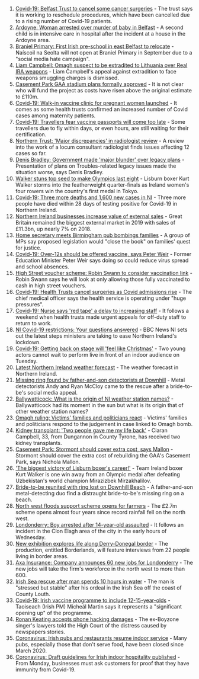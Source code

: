 1. [Covid-19: Belfast Trust to cancel some cancer surgeries](https://www.bbc.co.uk/news/uk-northern-ireland-58004195) - The trust says it is working to reschedule procedures, which have been cancelled due to a rising number of Covid-19 patients.
2. [Ardoyne: Woman arrested over murder of baby in Belfast](https://www.bbc.co.uk/news/uk-northern-ireland-57992425) - A second child is in intensive care in hospital after the incident at a house in the Ardoyne area.
3. [Braniel Primary: First Irish pre-school in east Belfast to relocate](https://www.bbc.co.uk/news/uk-northern-ireland-foyle-west-58003239) - Naíscoil na Seolta will not open at Braniel Primary in September due to a "social media hate campaign".
4. [Liam Campbell: Omagh suspect to be extradited to Lithuania over Real IRA weapons](https://www.bbc.co.uk/news/world-europe-58000853) - Liam Campbell's appeal against extradition to face weapons smuggling charges is dismissed.
5. [Casement Park GAA stadium plans formally approved](https://www.bbc.co.uk/news/uk-northern-ireland-57995132) - It is not clear who will fund the project as costs have risen above the original estimate to £110m.
6. [Covid-19: Walk-in vaccine clinic for pregnant women launched](https://www.bbc.co.uk/news/uk-northern-ireland-58004193) - It comes as some health trusts confirmed an increased number of Covid cases among maternity patients.
7. [Covid-19: Travellers fear vaccine passports will come too late](https://www.bbc.co.uk/news/uk-northern-ireland-57998569) - Some travellers due to fly within days, or even hours, are still waiting for their certification.
8. [Northern Trust: 'Major discrepancies' in radiologist review](https://www.bbc.co.uk/news/uk-northern-ireland-57991397) - A review into the work of a locum consultant radiologist finds issues affecting 12 cases so far.
9. [Denis Bradley: Government made 'major blunder' over legacy plans](https://www.bbc.co.uk/news/uk-northern-ireland-57995123) - Presentation of plans on Troubles-related legacy issues made the situation worse, says Denis Bradley.
10. [Walker stuns top seed to make Olympics last eight](https://www.bbc.co.uk/sport/olympics/57994312) - Lisburn boxer Kurt Walker storms into the featherweight quarter-finals as Ireland women's four rowers win the country's first medal in Tokyo.
11. [Covid-19: Three more deaths and 1,600 new cases in NI](https://www.bbc.co.uk/news/uk-northern-ireland-58001613) - Three more people have died within 28 days of testing positive for Covid-19 in Northern Ireland.
12. [Northern Ireland businesses increase value of external sales](https://www.bbc.co.uk/news/uk-northern-ireland-57999870) - Great Britain remained the biggest external market in 2019 with sales of £11.3bn, up nearly 7% on 2018.
13. [Home secretary meets Birmingham pub bombings families](https://www.bbc.co.uk/news/uk-england-birmingham-57985651) - A group of MPs say proposed legislation would "close the book" on families' quest for justice.
14. [Covid-19: Over-12s should be offered vaccine, says Peter Weir](https://www.bbc.co.uk/news/uk-northern-ireland-57992080) - Former Education Minister Peter Weir says doing so could reduce virus spread and school absences.
15. [High Street voucher scheme: Robin Swann to consider vaccination link](https://www.bbc.co.uk/news/uk-northern-ireland-57981148) - Robin Swann says he will look at only allowing those fully vaccinated to cash in high street vouchers.
16. [Covid-19: Health Trusts cancel surgeries as Covid admissions rise](https://www.bbc.co.uk/news/uk-northern-ireland-57991391) - The chief medical officer says the health service is operating under "huge pressures".
17. [Covid-19: Nurse says 'red tape' a delay to increasing staff](https://www.bbc.co.uk/news/uk-northern-ireland-57972101) - It follows a weekend when health trusts made urgent appeals for off-duty staff to return to work.
18. [NI Covid-19 restrictions: Your questions answered](https://www.bbc.co.uk/news/uk-northern-ireland-54117810) - BBC News NI sets out the latest steps ministers are taking to ease Northern Ireland's lockdown.
19. [Covid-19: Getting back on stage will 'feel like Christmas'](https://www.bbc.co.uk/news/uk-northern-ireland-57983830) - Two young actors cannot wait to perform live in front of an indoor audience on Tuesday.
20. [Latest Northern Ireland weather forecast](https://www.bbc.co.uk/news/uk-northern-ireland-26018439) - The weather forecast in Northern Ireland.
21. [Missing ring found by father-and-son detectorists at Downhill](https://www.bbc.co.uk/news/uk-northern-ireland-57975051) - Metal detectorists Andy and Ryan McCloy came to the rescue after a bride-to-be's social media appeal.
22. [Ballywatticock: What is the origin of NI weather station names?](https://www.bbc.co.uk/news/uk-northern-ireland-57914914) - Ballywatticock had its moment in the sun but what is its origin that of other weather station names?
23. [Omagh ruling: Victims' families and politicians react](https://www.bbc.co.uk/news/uk-northern-ireland-57940348) - Victims' families and politicians respond to the judgement in case linked to Omagh bomb.
24. [Kidney transplant: 'Two people gave me my life back'](https://www.bbc.co.uk/news/uk-northern-ireland-57916546) - Ciaran Campbell, 33, from Dungannon in County Tyrone, has received two kidney transplants.
25. [Casement Park: Stormont should cover extra cost, says Mallon](https://www.bbc.co.uk/news/uk-northern-ireland-57999752) - Stormont should cover the extra cost of rebuilding the GAA's Casement Park, says Nichola Mallon.
26. ['The biggest victory of Lisburn boxer's career!'](https://www.bbc.co.uk/sport/av/olympics/57993993) - Team Ireland boxer Kurt Walker is one win away from an Olympic medal after defeating Uzbekistan's world champion Mirazizbek Mirzakhalilov.
27. [Bride-to-be reunited with ring lost on Downhill Beach](https://www.bbc.co.uk/news/uk-northern-ireland-57986308) - A father-and-son metal-detecting duo find a distraught bride-to-be's missing ring on a beach.
28. [North west floods support scheme opens for farmers](https://www.bbc.co.uk/news/uk-northern-ireland-foyle-west-57994970) - The £2.7m scheme opens almost four years since record rainfall fell on the north west.
29. [Londonderry: Boy arrested after 14-year-old assaulted](https://www.bbc.co.uk/news/uk-northern-ireland-foyle-west-57994966) - It follows an incident in the Clon Elagh area of the city in the early hours of Wednesday.
30. [New exhibition explores life along Derry-Donegal border](https://www.bbc.co.uk/news/uk-northern-ireland-foyle-west-57885075) - The production, entitled Borderlands, will feature interviews from 22 people living in border areas.
31. [Axa Insurance: Company announces 60 new jobs for Londonderry](https://www.bbc.co.uk/news/uk-northern-ireland-foyle-west-57932797) - The new jobs will take the firm's workforce in the north west to more than 600.
32. [Irish Sea rescue after man spends 10 hours in water](https://www.bbc.co.uk/news/world-europe-57984521) - The man is "stressed but stable" after his ordeal in the Irish Sea off the coast of County Louth.
33. [Covid-19: Irish vaccine programme to include 12-15-year-olds](https://www.bbc.co.uk/news/world-europe-57984314) - Taoiseach (Irish PM) Micheál Martin says it represents a "significant opening up" of the programme.
34. [Ronan Keating accepts phone hacking damages](https://www.bbc.co.uk/news/entertainment-arts-57967494) - The ex-Boyzone singer's lawyers told the High Court of the distress caused by newspapers stories.
35. [Coronavirus: Irish pubs and restaurants resume indoor service](https://www.bbc.co.uk/news/world-europe-57965158) - Many pubs, especially those that don't serve food, have been closed since March 2020.
36. [Coronavirus: Draft guidelines for Irish indoor hospitality published](https://www.bbc.co.uk/news/world-europe-57949844) - From Monday, businesses must ask customers for proof that they have immunity from Covid-19.
